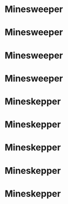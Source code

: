 # Minesweeper
# Minesweeper
# Minesweeper
# Minesweeper
# Mineskepper
# Mineskepper
# Mineskepper
# Mineskepper
# Mineskepper
